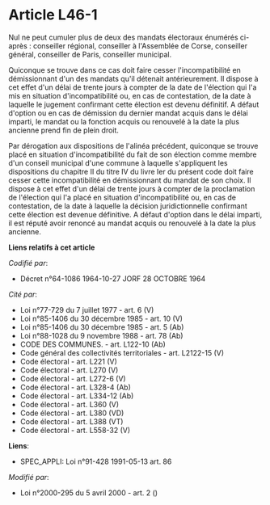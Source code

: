 # Article L46-1

Nul ne peut cumuler plus de deux des mandats électoraux énumérés ci-après : conseiller régional, conseiller à l'Assemblée de
Corse, conseiller général, conseiller de Paris, conseiller municipal.

Quiconque se trouve dans ce cas doit faire cesser l'incompatibilité en démissionnant d'un des mandats qu'il détenait
antérieurement. Il dispose à cet effet d'un délai de trente jours à compter de la date de l'élection qui l'a mis en situation
d'incompatibilité ou, en cas de contestation, de la date à laquelle le jugement confirmant cette élection est devenu
définitif. A défaut d'option ou en cas de démission du dernier mandat acquis dans le délai imparti, le mandat ou la fonction
acquis ou renouvelé à la date la plus ancienne prend fin de plein droit.

Par dérogation aux dispositions de l'alinéa précédent, quiconque se trouve placé en situation d'incompatibilité du fait de
son élection comme membre d'un conseil municipal d'une commune à laquelle s'appliquent les dispositions du chapitre II du
titre IV du livre Ier du présent code doit faire cesser cette incompatibilité en démissionnant du mandat de son choix. Il
dispose à cet effet d'un délai de trente jours à compter de la proclamation de l'élection qui l'a placé en situation
d'incompatibilité ou, en cas de contestation, de la date à laquelle la décision juridictionnelle confirmant cette élection
est devenue définitive. A défaut d'option dans le délai imparti, il est réputé avoir renoncé au mandat acquis ou renouvelé à
la date la plus ancienne.

**Liens relatifs à cet article**

_Codifié par_:

  - Décret n°64-1086 1964-10-27 JORF 28 OCTOBRE 1964

_Cité par_:

  - Loi n°77-729 du 7 juillet 1977 - art. 6 (V)
  - Loi n°85-1406 du 30 décembre 1985 - art. 10 (V)
  - Loi n°85-1406 du 30 décembre 1985 - art. 5 (Ab)
  - Loi n°88-1028 du 9 novembre 1988 - art. 78 (Ab)
  - CODE DES COMMUNES. - art. L122-10 (Ab)
  - Code général des collectivités territoriales - art. L2122-15 (V)
  - Code électoral - art. L221 (V)
  - Code électoral - art. L270 (V)
  - Code électoral - art. L272-6 (V)
  - Code électoral - art. L328-4 (Ab)
  - Code électoral - art. L334-12 (Ab)
  - Code électoral - art. L360 (V)
  - Code électoral - art. L380 (VD)
  - Code électoral - art. L388 (VT)
  - Code électoral - art. L558-32 (V)

**Liens**:

  - SPEC_APPLI: Loi n°91-428 1991-05-13 art. 86

_Modifié par_:

  - Loi n°2000-295 du 5 avril 2000 - art. 2 ()

